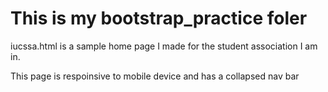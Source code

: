 <h1>This is my bootstrap_practice foler</h1>

<p>iucssa.html is a sample home page I made for the student association I am in.</p>
<p>This page is respoinsive to mobile device and has a collapsed nav bar</p>
